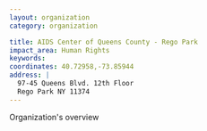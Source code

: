 ```yaml
---
layout: organization
category: organization

title: AIDS Center of Queens County - Rego Park
impact_area: Human Rights
keywords: 
coordinates: 40.72958,-73.85944
address: |
  97-45 Queens Blvd. 12th Floor
  Rego Park NY 11374
---
```

Organization's overview
